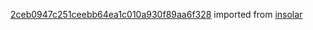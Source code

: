 [2ceb0947c251ceebb64ea1c010a930f89aa6f328](https://github.com/insolar/insolar/commit/2ceb0947c251ceebb64ea1c010a930f89aa6f328) imported from [insolar](https://github.com/insolar/insolar)

